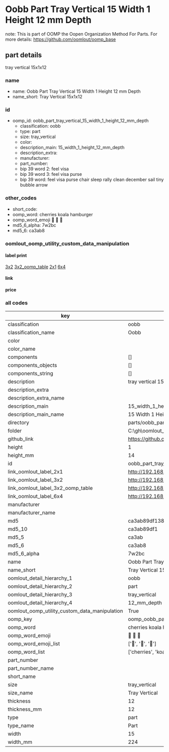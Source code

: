# Oobb Part Tray Vertical 15 Width 1 Height 12 mm Depth  

note: This is part of OOMP the Oopen Organization Method For Parts. For more details: https://github.com/oomlout/oomp_base

##  part details
  



tray vertical 15x1x12



### name
* name: Oobb Part Tray Vertical 15 Width 1 Height 12 mm Depth
* name_short: Tray Vertical 15x1x12 
### id
* oomp_id: oobb_part_tray_vertical_15_width_1_height_12_mm_depth
  * classification: oobb
  * type: part
  * size: tray_vertical
  * color: 
  * description_main: 15_width_1_height_12_mm_depth
  * description_extra: 
  * manufacturer: 
  * part_number: 
  * bip 39 word 2: feel visa
  * bip 39 word 3: feel visa purse
  * bip 39 word: feel visa purse chair sleep rally clean december sail tiny bubble arrow

### other_codes
* short_code: 
* oomp_word: cherries koala hamburger
* oomp_word_emoji :cherries: :koala: :hamburger:
* md5_6_alpha: 7w2bc
* md5_6: ca3ab8






### oomlout_oomp_utility_custom_data_manipulation
#### label print
[3x2](http://192.168.1.245:1112/?label=oomp%207w2bc)
[3x2_oomp_table](http://192.168.1.108:1112/?label=oomp%207w2bc)
[2x1](http://192.168.1.242:1112/?label=oomp%207w2bc)
[6x4](http://192.168.1.55:1112/?label=oomp%207w2bc)    

#### link

                              

#### price







### all codes 
| key | value |  
| --- | --- |  
| classification | oobb |  
| classification_name | Oobb |  
| color |  |  
| color_name |  |  
| components | [] |  
| components_objects | [] |  
| components_string | [] |  
| description | tray vertical 15x1x12 |  
| description_extra |  |  
| description_extra_name |  |  
| description_main | 15_width_1_height_12_mm_depth |  
| description_main_name | 15 Width 1 Height 12 mm Depth |  
| directory | parts/oobb_part_tray_vertical_15_width_1_height_12_mm_depth |  
| folder | C:\gh\oomlout_oobb_version_4_generated_parts\parts\oobb_part_tray_vertical_15_width_1_height_12_mm_depth |  
| github_link | https://github.com/oomlout/oomlout_oomp_part_src/tree/main/parts/oobb_part_tray_vertical_15_width_1_height_12_mm_depth |  
| height | 1 |  
| height_mm | 14 |  
| id | oobb_part_tray_vertical_15_width_1_height_12_mm_depth |  
| link_oomlout_label_2x1 | http://192.168.1.242:1112/?label=oomp%207w2bc |  
| link_oomlout_label_3x2 | http://192.168.1.245:1112/?label=oomp%207w2bc |  
| link_oomlout_label_3x2_oomp_table | http://192.168.1.108:1112/?label=oomp%207w2bc |  
| link_oomlout_label_6x4 | http://192.168.1.55:1112/?label=oomp%207w2bc |  
| manufacturer |  |  
| manufacturer_name |  |  
| md5 | ca3ab89df138a54ac565925d5d3d2aa6 |  
| md5_10 | ca3ab89df1 |  
| md5_5 | ca3ab |  
| md5_6 | ca3ab8 |  
| md5_6_alpha | 7w2bc |  
| name | Oobb Part Tray Vertical 15 Width 1 Height 12 mm Depth |  
| name_short | Tray Vertical 15x1x12  |  
| oomlout_detail_hierarchy_1 | oobb |  
| oomlout_detail_hierarchy_2 | part |  
| oomlout_detail_hierarchy_3 | tray_vertical |  
| oomlout_detail_hierarchy_4 | 12_mm_depth |  
| oomlout_oomp_utility_custom_data_manipulation | True |  
| oomp_key | oomp_oobb_part_tray_vertical_15_width_1_height_12_mm_depth |  
| oomp_word | cherries koala hamburger |  
| oomp_word_emoji | :cherries: :koala: :hamburger: |  
| oomp_word_emoji_list | [':cherries:', ':koala:', ':hamburger:'] |  
| oomp_word_list | ['cherries', 'koala', 'hamburger'] |  
| part_number |  |  
| part_number_name |  |  
| short_name |  |  
| size | tray_vertical |  
| size_name | Tray Vertical |  
| thickness | 12 |  
| thickness_mm | 12 |  
| type | part |  
| type_name | Part |  
| width | 15 |  
| width_mm | 224 |  

